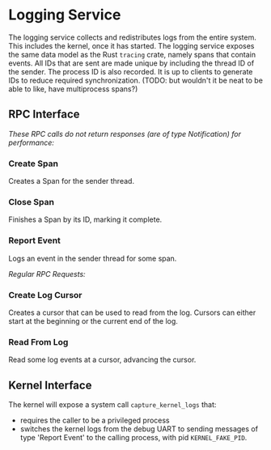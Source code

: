 # Logging Service
The logging service collects and redistributes logs from the entire system.
This includes the kernel, once it has started.
The logging service exposes the same data model as the Rust `tracing` crate, namely spans that contain events.
All IDs that are sent are made unique by including the thread ID of the sender. The process ID is also recorded.
It is up to clients to generate IDs to reduce required synchronization.
(TODO: but wouldn't it be neat to be able to like, have multiprocess spans?)

## RPC Interface

*These RPC calls do not return responses (are of type Notification) for performance:*
### Create Span
Creates a Span for the sender thread.
### Close Span
Finishes a Span by its ID, marking it complete.
### Report Event
Logs an event in the sender thread for some span.

*Regular RPC Requests:*
### Create Log Cursor
Creates a cursor that can be used to read from the log.
Cursors can either start at the beginning or the current end of the log.
### Read From Log
Read some log events at a cursor, advancing the cursor.

## Kernel Interface
The kernel will expose a system call `capture_kernel_logs` that:
- requires the caller to be a privileged process
- switches the kernel logs from the debug UART to sending messages of type 'Report Event' to the calling process,
with pid `KERNEL_FAKE_PID`.
